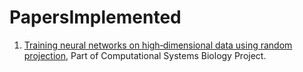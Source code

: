 # PapersImplemented
 
1. [Training neural networks on high‑dimensional data using random projection](https://link.springer.com/content/pdf/10.1007/s10044-018-0697-0.pdf), Part of Computational Systems Biology Project.
